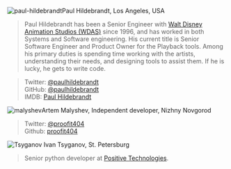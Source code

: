 <a name="Paul-Hildebrandt"></a>![paul-hildebrandt](/2017/img/speakers/2017/paul-hildebrandt.jpg)Paul Hildebrandt, Los Angeles, USA

> Paul Hildebrandt has been a Senior Engineer with [Walt Disney Animation Studios (WDAS)](https://www.disneyanimation.com/) since 1996, and has worked in both Systems and Software engineering. His current title is Senior Software Engineer and Product Owner for the Playback tools. Among his primary duties is spending time working with the artists, understanding their needs, and designing tools to assist them. If he is lucky, he gets to write code.

> Twitter: [@paulhildebrandt](https://twitter.com/paulhildebrandt)  
> GitHub: [@paulhildebrandt](https://github.com/paulhildebrandt)  
> IMDB: [Paul Hildebrandt](http://www.imdb.com/name/nm0383880/)


<a name="malyshev"></a>![malyshev](https://img-fotki.yandex.ru/get/233354/121639917.112/0_193e63_e5135d1a_orig)Artem Malyshev, Independent developer, Nizhny Novgorod

> Twitter: [@proofit404]( https://twitter.com/proofit404)  
> Github: [proofit404](https://github.com/proofit404/)

<a name="Tsyganov"></a>![Tsyganov](https://img-fotki.yandex.ru/get/52127/121639917.dc/0_14ff24_5646b492_orig) Ivan Tsyganov, St. Petersburg
>
> Senior python developer at [Positive Technologies](http://www.ptsecurity.ru).

